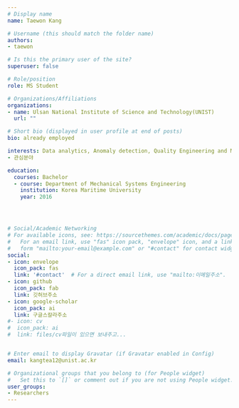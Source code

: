 ```yaml
---
# Display name
name: Taewon Kang

# Username (this should match the folder name)
authors: 
- taewon

# Is this the primary user of the site?
superuser: false

# Role/position
role: MS Student 

# Organizations/Affiliations
organizations: 
- name: Ulsan National Institute of Science and Technology(UNIST)
  url: ""

# Short bio (displayed in user profile at end of posts)
bio: already employed

interests: Data analytics, Anomaly detection, Quality Engineering and Management, Data Mining for Quality Control
- 관심분야 

education: 
  courses: Bachelor
  - course: Department of Mechanical Systems Engineering
    institution: Korea Maritime University
    year: 2016




# Social/Academic Networking
# For available icons, see: https://sourcethemes.com/academic/docs/page-builder/#icons
#   For an email link, use "fas" icon pack, "envelope" icon, and a link in the
#   form "mailto:your-email@example.com" or "#contact" for contact widget.
social:
- icon: envelope
  icon_pack: fas
  link: '#contact'  # For a direct email link, use "mailto:이메일주소".
- icon: github
  icon_pack: fab
  link: 깃허브주소
- icon: google-scholar
  icon_pack: ai
  link: 구글스칼라주소
#- icon: cv
#  icon_pack: ai
#  link: files/cv파일이 있으면 보내주고...


# Enter email to display Gravatar (if Gravatar enabled in Config)
email: kangtea12@unist.ac.kr

# Organizational groups that you belong to (for People widget)
#   Set this to `[]` or comment out if you are not using People widget.
user_groups: 
- Researchers 
---
```



